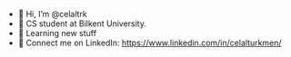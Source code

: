 - 👋 Hi, I’m @celaltrk
- 👀 CS student at Bilkent University.
- 🌱 Learning new stuff
- 🔗 Connect me on LinkedIn: https://www.linkedin.com/in/celalturkmen/
